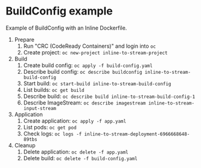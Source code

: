 # BuildConfig example

Example of BuildConfig with an Inline Dockerfile.

1. Prepare
   1. Run "CRC (CodeReady Containers)" and login into `oc`
   1. Create project: `oc new-project inline-to-stream-project`
1. Build
   1. Create build config: `oc apply -f build-config.yaml`
   1. Describe build config: `oc describe buildconfig inline-to-stream-build-config`
   1. Start build: `oc start-build inline-to-stream-build-config`
   1. List builds: `oc get build`
   1. Describe build: `oc describe build inline-to-stream-build-config-1`
   1. Describe ImageStream: `oc describe imagestream inline-to-stream-input-stream`
1. Application
   1. Create application: `oc apply -f app.yaml`
   1. List pods: `oc get pod`
   1. Check logs: `oc logs -f inline-to-stream-deployment-6966668648-89tbs`
1. Cleanup
   1. Delete application: `oc delete -f app.yaml`
   1. Delete build: `oc delete -f build-config.yaml`
